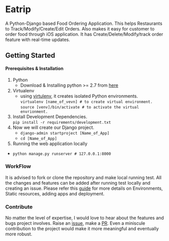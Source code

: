 # Eatrip
A Python-Django based Food Ordering Application. This helps Restaurants to Track/Modify/Create/Edit Orders. Also makes it easy for customer to order food through iOS application. It has Create/Delete/Modify/track order feature with real-time updates.

## Getting Started

#### Prerequisites & Installation
1. Python 
    - Download & Installing python >= 2.7 from [here](https://www.python.org/downloads/)
 2. Virtualenv 
    - using [virtulenv](https://pypi.python.org/pypi/virtualenv), it creates isolated Python environments.</br>
    `virtualenv [name_of_vevn] # to create virtual environment.` </br>
    `source [venv]/bin/activate # to activate the virtual envrionment.`
 3. Install Development Dependencies. </br>
     `pip install -r requirements/development.txt`
 4. Now we will create our Django project. 
	- `django-admin startproject [Name_of_App]`
	- `cd [Name_of_App]`
5. Running the web application locally
  - `python manage.py runserver # 127.0.0.1:8000`
  
### WorkFlow
 It is advised to fork or clone the repository and make local running test. All the changes and features can be added after running test locally and creating an issue. Please refer this [guide](https://github.com/dghubble/django-project-template) for more details on Environments, Static resources, adding apps and deployment. 
 
### Contribute
No matter the level of expertise, I would love to hear about the features and bugs project involves. Raise an [issue](https://github.com/Gitcat711/Eatrip/issues), make a [PR](https://github.com/Gitcat711/Eatrip/pulls). Even a miniscule contribution to the project would make it more meaningful and eventually more robust. 

 
